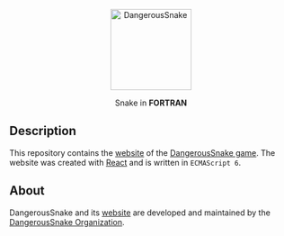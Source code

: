 <p align="center">
  <a href="https://github.com/dangeroussnake/DangerousSnake">
    <img alt="DangerousSnake" src="https://dangeroussnake.de/res/icon/DangerousSnake144x144.png" width="144">
  </a>
</p>

<p align="center">
  Snake in <b>FORTRAN</b>
</p>

## Description
This repository contains the [website](https://dangeroussnake.de) of the [DangerousSnake game](https://github.com/dangeroussnake/DangerousSnake).
The website was created with [React](https://reactjs.org) and is written in `ECMAScript 6`.

## About
DangerousSnake and its [website](https://dangeroussnake.de) are developed and maintained by the [DangerousSnake Organization](https://github.com/dangeroussnake).